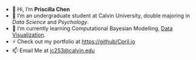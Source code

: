 - 👋 Hi, I’m **Priscilla Chen**
- 👀 I’m an undergraduate student at Calvin University, double majoring in *Data Science* and *Psychology*.
- 🌱 I’m currently learning Computational Bayesian Modelling, [Data Visualization](https://Cpril.github.io/DATA304).
- ⚡ Check out my portfolio at [https://github/Cpril.io](https://Cpril.github.io/portfolio)
- 📫 Email Me at jc253@calvin.edu
